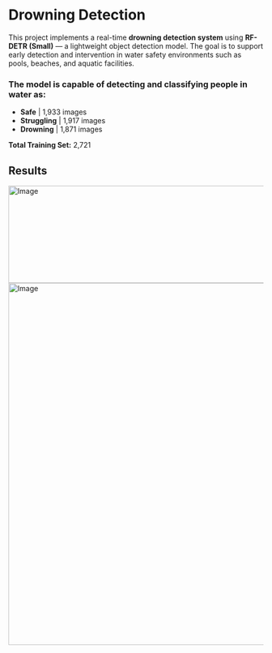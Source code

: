 # Drowning Detection 

This project implements a real-time **drowning detection system** using **RF-DETR (Small)** —
 a lightweight object detection model.
The goal is to support early detection and intervention in water safety environments such as pools, beaches, and aquatic facilities.

### The model is capable of detecting and classifying people in water as:
- **Safe** | 1,933 images
- **Struggling** | 1,917 images
- **Drowning** | 1,871 images


**Total Training Set:** 2,721


## Results
<img width="1107" height="192" alt="Image" src="https://github.com/user-attachments/assets/52744268-616b-4799-9933-dc5d41a23318" />

<img width="1101" height="714" alt="Image" src="https://github.com/user-attachments/assets/a3fc5e32-fa19-4041-8e0a-a1def72993ed" />
